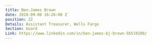 ```yaml
---
title: Ben-James Brown
date: 2018-09-06 16:26:00 Z
position: 22
Details: Assistant Treasurer, Wells Fargo
Section: board
Link: https://www.linkedin.com/in/ben-james-bj-brown-5b519280/
---
```


